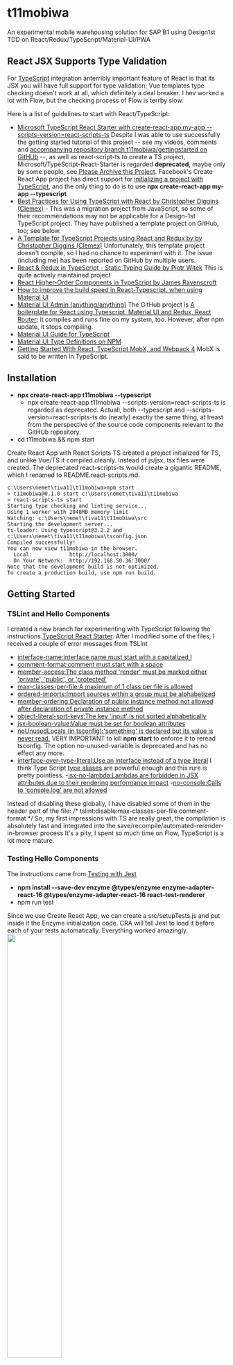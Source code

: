 # t11mobiwa
An experimental mobile warehousing solution for SAP B1 using Design1st TDD on React/Redux/TypeScript/Material-UI/PWA

## React JSX Supports Type Validation
For [TypeScript](https://www.typescriptlang.org/samples/index.html) integration anterribly important feature of React is that its JSX you will have full support for type validation; Vue templates type checking doesn't work at all, which definitely a deal breaker. I hev worked a lot with Flow, but the checking process of Flow is terrby slow. 

Here is a list of guidelines to start with React/TypeScript:
- [Microsoft TypeScript React Starter with create-react-app my-app --scripts-version=react-scripts-ts](https://github.com/Microsoft/TypeScript-React-Starter) Despite I was able to use successfully the getting started tutorial of this project -- see my videos, comments and [accompanying repository branch t11mobiwa/gettingstarted on GitHUb](https://github.com/nemethmik/t11mobiwa/tree/gettingstarted) --, as well as react-script-ts to create a TS project, Microsoft/TypeScript-React-Starter is regarded __deprecated__, maybe only by some people, see [Please Archive this Project](https://github.com/Microsoft/TypeScript-React-Starter/issues/166#issuecomment-448377712). Facebook's Create React App project has direct support for [initializing a project with TypeScript](https://github.com/facebook/create-react-app/pull/5550), and the only thing to do is to use **npx create-react-app my-app --typescript** 
- [Best Practices for Using TypeScript with React by Christopher Diggins (Clemex)](https://medium.freecodecamp.org/effective-use-of-typescript-with-react-3a1389b6072a) - This was a migration project from JavaScript, so some of their recommendations may not be applicable for a Design-1st TypeScript project. They have published a template project on GitHub, too; see below.
- [A Template for TypeScript Projects using React and Redux by by Christopher Diggins (Clemex)](https://github.com/Clemex/typescript-react-template) Unfortunately, this template project doesn't compile, so I had no chance to experiment with it. The issue (including me) has been reported on GitHub by multiple users. 
- [React & Redux in TypeScript - Static Typing Guide by Piotr Witek](https://github.com/piotrwitek/react-redux-typescript-guide) This is quite actively maintained project
- [React Higher-Order Components in TypeScript by James Ravenscroft](https://medium.com/@jrwebdev/react-higher-order-component-patterns-in-typescript-42278f7590fb)
- [How to improve the build speed in React-Typescript, when using Material UI](https://dev.to/janpauldahlke/how-to-improve-material-ui-speed-in-react-typescript-1199)
- [Material UI Admin (anything/anything)](https://material-ui-admin.herokuapp.com/account/login?redirect=%2F) The GitHub project is [A boilerplate for React using Typescript, Material UI and Redux, React Router](https://github.com/goemen/react-material-ui-typescript); it compiles and runs fine on my system, too. However, after npm update, it stops compiling. 
- [Material UI Guide for TypeScript](https://material-ui.com/guides/typescript/)
- [Material UI Type Definitions on NPM](https://www.npmjs.com/package/@types/material-ui)  
- [Getting Started With React, TypeScript MobX, and Webpack 4](https://medium.com/teachable/getting-started-with-react-typescript-mobx-and-webpack-4-8c680517c030) MobX is said to be written in TypeScript.

## Installation
- **npx create-react-app t11mobiwa --typescript** 
  - npx create-react-app t11mobiwa --scripts-version=react-scripts-ts is regarded as deprecated. Actuall, both --typescript and --scripts-version=react-scripts-ts do (nearly) exactly the same thing, at lreast from the perspective of the source code components relevant to the GitHUb repository.
- cd t11mobiwa && npm start

Create React App with React Scripts TS created a project initialized for TS, and unlike Vue/TS it compiled cleanly. Instead of js/jsx, tsx files were created. The deprecated react-scripts-ts would create a gigantic README, which I renamed to README.react-scripts.md. 
```
c:\Users\nemet\tiva11\t11mobiwa>npm start
> t11mobiwa@0.1.0 start c:\Users\nemet\tiva11\t11mobiwa
> react-scripts-ts start
Starting type checking and linting service...
Using 1 worker with 2048MB memory limit
Watching: c:\Users\nemet\tiva11\t11mobiwa\src
Starting the development server...
ts-loader: Using typescript@3.2.2 and c:\Users\nemet\tiva11\t11mobiwa\tsconfig.json
Compiled successfully!
You can now view t11mobiwa in the browser.
  Local:            http://localhost:3000/
  On Your Network:  http://192.168.50.36:3000/
Note that the development build is not optimized.
To create a production build, use npm run build.
```
## Getting Started
### TSLint and Hello Components
I created a new branch for experimenting with TypeScript following the instructions [TypeScript React Starter](https://github.com/Microsoft/TypeScript-React-Starter).
After I modified some of the files, I received a couple of error messages from TSLint
- [interface-name:interface name must start with a capitalized I](https://palantir.github.io/tslint/rules/interface-name)
- [comment-format:comment must start with a space](https://palantir.github.io/tslint/rules/comment-format)
- [member-access:The class method 'render' must be marked either 'private', 'public', or 'protected'](https://palantir.github.io/tslint/rules/member-access/)
- [max-classes-per-file:A maximum of 1 class per file is allowed](https://palantir.github.io/tslint/rules/max-classes-per-file/)
- [ordered-imports:Import sources within a group must be alphabetized](https://palantir.github.io/tslint/rules/ordered-imports/)
- [member-ordering:Declaration of public instance method not allowed after declaration of private instance method](https://palantir.github.io/tslint/rules/member-ordering/)
- [object-literal-sort-keys:The key 'input' is not sorted alphabetically](https://palantir.github.io/tslint/rules/object-literal-sort-keys/)
- [jsx-boolean-value:Value must be set for boolean attributes](https://www.npmjs.com/package/eslint-plugin-react)
- [noUnusedLocals (in tsconfig):'something' is declared but its value is never read.](https://github.com/Microsoft/TypeScript/issues/12913) VERY IMPORTANT to kill **npm start** to enforce it to reread tsconfig. The option no-unused-variable is deprecated and has no effect any more.
- [interface-over-type-literal:Use an interface instead of a type literal](https://palantir.github.io/tslint/rules/interface-over-type-literal/) I think Type Script [type aliases](https://www.typescriptlang.org/docs/handbook/advanced-types.html) are powerful enough and this rure is pretty pointless. 
-[jsx-no-lambda:Lambdas are forbidden in JSX attributes due to their rendering performance impact](https://github.com/wmonk/create-react-app-typescript/issues/370)
-[no-console:Calls to 'console.log' are not allowed](https://palantir.github.io/tslint/rules/no-console/)

Instead of disabling these globally, I have disabled some of them in the header part of the file:
/* tslint:disable:max-classes-per-file comment-format */
So, my first impressions with TS are really great, the compilation is absolutely fast and integrated into the save/recompile/automated-rerender-in-browser process
It's a pity, I spent so much time on Flow, TypeScript is a lot more mature.
### Testing Hello Components
The instructions came from [Testing with Jest](https://github.com/Microsoft/TypeScript-React-Starter#writing-tests-with-jest)
- **npm install --save-dev enzyme @types/enzyme enzyme-adapter-react-16 @types/enzyme-adapter-react-16 react-test-renderer**
- npm run test

Since we use Create React App, we can create a src/setupTests.js and put inside it the Enzyme initialization code. CRA will tell Jest to load it before each of your tests automatically.
Everything worked amazingly.
<br/><img src="./public/runninghellotestswithjestenzyme.png" width="50%"/>

### Redux
- **npm install redux react-redux @types/react-redux**  In this case we didn't need to install @types/redux because Redux already comes with its own definition files (.d.ts files).

Dispatch is no longer part of the react-redux library. Replace import { connect, Dispatch } from 'react-redux' with
```
import { connect } from 'react-redux';
import { Dispatch } from 'redux';
```
I have completed the entire React/TypeScript getting started tutorial, and I am really impressed. I'd never go back to Flow and especially not to bare-bones JavaScript.

## Adding Material UI
We have two starter/template projects on GitHUb to use as samples. I'd simply add Material UI as a regular package along with TypeScript type definitions, and then simply copy pasting blocks from these templates, I'll elaborate a working Material UI version. 
### Following Instructions on [Material UI](https://material-ui.com/getting-started/installation/)
- Add ```<link rel="stylesheet" href="https://fonts.googleapis.com/css?family=Roboto:300,400,500">``` and ```<link rel="stylesheet" href="https://fonts.googleapis.com/icon?family=Material+Icons">``` to public/index.html
- **npm install @material-ui/core @material-ui/icons prop-types @types/prop-types** Prop Types was used in a number of Material UI examples. 

### Prop Types Definitions Must Be Compatible with TypeScript Definitions for Properties
I was fighting about two hours to get rid of the compiler error. 
```
C:/Users/nemet/tiva11/t11mobiwa/src/ui/AppBar.tsx
(224,55): Argument of type 'typeof PrimarySearchAppBarComponent' is not assignable to parameter of type 'ComponentType<ConsistentWith<IPrimarySearchAppBarComponentProps, { classes: Record<"search" | "title" | "root" | "grow" | "menuButton" | "searchIcon" | "inputRoot" | "inputInput" | "sectionDesktop" | "sectionMobile", string>; innerRef?: ((instance: any) => void) | ... 2 more
... | undefined; }>>'.
  Type 'typeof PrimarySearchAppBarComponent' is not assignable to type 'ComponentClass<ConsistentWith<IPrimarySearchAppBarComponentProps, { classes: Record<"search" | "title" | "root" | "grow" | "menuButton" | "searchIcon" | "inputRoot" | "inputInput" |
"sectionDesktop" | "sectionMobile", string>; innerRef?: ((instance: any) => void) | ... 2 more ... | undefined; }>, any>'.
    Types of property 'propTypes' are incompatible.
      Type '{ classes: Validator<object>; title: Requireable<string>; }' is not assignable to type 'WeakValidationMap<ConsistentWith<IPrimarySearchAppBarComponentProps, { classes: Record<"search" | "title" | "root" | "grow" | "menuButton" | "searchIcon"
| "inputRoot" | "inputInput" | "sectionDesktop" | "sectionMobile", string>; innerRef?: ((instance: any) => void) | ... 2 more ... | undefined; }>>'.
        Types of property 'title' are incompatible.
          Type 'Requireable<string>' is not assignable to type 'Validator<string>'.
            Types of property '[nominalTypeHack]' are incompatible.
              Type 'string | null | undefined' is not assignable to type 'string | undefined'.
                Type 'null' is not assignable to type 'string | undefined'.
```
When I commented out the propType definitions, compilation was OK.
It was my mistake, the Prop Types definitions should match. In this example the title is defined mandatory in the TypeScript definition, but optional in Prop Types definition: 
```
type PrimarySearchAppBarComponentProps = {
  classes?:any,
  title:string
}
class PrimarySearchAppBarComponent extends React.Component<PrimarySearchAppBarComponentProps> {
  public static propTypes = {
    classes: PropTypes.object.isRequired,
    title:PropTypes.string,
  }
  ...
```
If you add isRequired to the Prop Types definition for title the compilation error goes away. Or, make the title optional in the TypeScript definition. It is allowed however, that you have optional type definitions in TypeScript, but required in Prop Types.
The option **@ts-ignore** can be used to prevent error checking for the next line.

### Adding Primary Search App Bar
From the Materual UI [AppBar demo page](https://material-ui.com/demos/app-bar/) I have added PrimarySearchAppBar example. I've learned that styles are used in nearly every example. In this example styles were required for the search field, but not for the others. I definitively don't really like this approach, I'd prefer easy to use and customizable UI component library. CSS/JSS is anything but easy to use, especiually at this level. I'd prefer a ready-made set of components. Vuetify was a very nice example, it required no CSS at all, still its components worked great out of the box.
The Material Components (MDC) for React library was terribly complex to use; it had near zero documentation, no samples, and it was meant to be used with SASS.

On the other hand, after experimenting with the styles, it's really not that hard, if you have a working example to tweak and adjust. CSS is the engine of styling, so it's quite reasonable to include it in an easy to adjustable way, and this JSS style is really powerful, no need for SASS.

The setState React function can be called with a callback function. This is necessary only when after setting the state we want the updated state values, since setState is an async call. See [When to use React setState callback](https://stackoverflow.com/questions/42038590/when-to-use-react-setstate-callback)

### Clemex Single Page Layout Sample
After reading the [Best practices for using Typescript with React](https://medium.freecodecamp.org/effective-use-of-typescript-with-react-3a1389b6072a) I've checked out the accompanying starter project [typescript-react-template](https://github.com/clemex/typescript-react-template), which didn't compile, but out of curiosity, I've copied the seemed-to-be-interesting UI parts into a SimplePageLayout.tsx
It was really a waste of time, but I was happy that I was able to cut out the UI parts from the overcomplicated sample. I think these guys used TypeScript totally wrong, it just overcomplicated their life, it gave no help. TypeScript is a lot more complex type system than a regular typed programming language; it is as complex as C++ templates were. 
Here are a couple of interesting solutions I've learned from this exercise:
- Using some basic theming; the app component had a field **theme** of Theme in the state, and Material UI automatically applied that theme.
- Using Paper gave a nice partitioning effect to the screen, like a (grouping) panel/canvas.
- SimplePageLayout received three ReactNode properties: sidebar, header, main, and it composed the screen from these elements. It looks nifty, but, I am not sure, if it's any more flexible than simply building each screen from standard components, like: &lt;App>&lt;ActionButtons>&lt;ProcessBar>&lt;Your Content Comes Here>

### Using Material UI Type Definitions for Styles
The other major thing to learn the quite nifty/tricky type definitions for the HOC withStyle that injects a classes property into the props of the wrapped class. In the exanple beow CounterDisplayStyleKeys is a list of the string keys in the **classes** field actually injected by the HOC withStyle. The generic type **StyleRules&lt;CounterDisplayStyleKeys>** from @material-ui/core/styles guarantees, that the names in the counterDisplaystyles matches the field names defined in CounterDisplayStyleKeys. CounterDisplayStyleShape is for the (optional) run-time type checking via Prop-Types. Actually, it's totally reduntant to add Prop-Types next to TypeScript, so this is just for experimenting. TCounterDisplayProps is the props type definition which is and-ed together with **WithStyles** from @material-ui/core as **TCounterDisplayProps & WithStyles&lt;CounterDisplayStyleKeys>** to get the full definition of the props fields. **CounterDisplayWithStyles** is the component actually embedded in parent components.
```
type CounterDisplayStyleKeys = "root" | "anotherStyle"
export const counterDisplaystyles: StyleRules<CounterDisplayStyleKeys> = {
  root: {backgroundColor: 'lightGray',fontWeight: 'bold',padding: 5},
  anotherStyle: {padding: 5}
}
const CounterDisplayStyleShape = {
  root: PropTypes.string.isRequired,
  anotherStyle: PropTypes.string.isRequired,
}
export type TCounterDisplayProps = {
  value: number;
  label: string;
}
export class CounterDisplay extends React.PureComponent<TCounterDisplayProps & WithStyles<CounterDisplayStyleKeys>> {
  public static propTypes = {
    classes: PropTypes.shape(CounterDisplayStyleShape).isRequired,
    label:PropTypes.string.isRequired,
    value:PropTypes.number.isRequired,
  }
  public render(): React.ReactNode {
     return (
        <Typography className={this.props.classes.root} variant="h6">
          The current counter is:{this.props.label} = {this.props.value}
        </Typography>
    )
  }
}
export const CounterDisplayWithStyles = withStyles(counterDisplaystyles)(CounterDisplay);
export class Counter extends React.PureComponent {
  public render() {
    return (
       <Paper elevation={4}>
        <div>
          <CounterDisplayWithStyles value={11} label="Label XXX"/>

```
I think this is a total overkill: first, we don't need PropTypes, along with TypeScript. It's quiterare when we really need withStyles, which would make full typing of props complex.

### Traversy React & Material UI Project Using The PixaBay API
Since Traversy in his [React & Material UI Project Using The PixaBay API](https://www.youtube.com/watch?v=dzOrUmK4Qyw) used the old version of Material UI, see [Migration from v0.x](https://material-ui.com/guides/migration-v0x/#migration-from-v0-x), I was about to give, but eventually I went on and I remade his sample, which is not bad, actually. His architecture is a total mess, he doesn't even understand what is the difference between a static constant, a prop or a state, what he did was a total mess, but the idea was really great, and it was challenging to remake his mess into a proper application.
I've registered at Pixabay and I received my [API key](https://pixabay.com/api/docs/). The API is free but they want their [logo](https://pixabay.com/static/img/public/leaderboard_b.png) to get included. Traversy simply ignored this wish of the Pixabay people.

I've implemented the entire solution in a single file: PixabayImageFinder.tsx. 
The AppBar default position is fixed, which is totally wrong. The position should be static or relative, if you want to let the app bar scroll out when the user scrolls down. Or, **sticky** to get the usual non-scrolling app-bar feature.
With Toolbar style={{**minHeight:40,maxHeight:40**}} I was able to make the tool-bar narrower.
The [deprecated typography variants](https://material-ui.com/style/typography/#deprecated-variants) shouldn't be used, otherwise we get browser console warnings.
Traversy should have read the official [Thinking in React](https://reactjs.org/docs/thinking-in-react.html), which gives an example that has exactly the same concepts as the Pixabay Image Finder sample; so. I have rearchitected the application accordingly.
The application UI has a structure:
- Pixabay Finder (the application responsible for the application state)
  - Search Bar section (these should propagate the state change up to the application)
    - Search text field
    - Number of imeges to query selection box
  - List of Images
    - An image tile in the list
    - A modal dialog to show the details of the image full screen 
In the Thinking in React sample, the parent/container component (Filterable Product Table) passes callback functions (handleFilterTextChange, handleInStockChange) to the Search Bar component for state management; the Search Bar simply calls back these functions. The (application logic orchestrator) parent component passes these filter details (filter-text and is-stock-only) down to the product table as props along with the products. This is very much in-sync with the BL-AL-IScreenEvents-IScreenCommands architecture I've designed for BX mobile applications back in 2012, 6 years ago.
```
class FilterableProductTable extends React.Component {
  constructor(props) {
    super(props);
    this.state = {
      filterText: '',
      inStockOnly: false
    };
    this.handleFilterTextChange = this.handleFilterTextChange.bind(this);
    this.handleInStockChange = this.handleInStockChange.bind(this);
  }
  handleFilterTextChange(filterText) {
    this.setState({
      filterText: filterText
    });
  }
  handleInStockChange(inStockOnly) {
    this.setState({
      inStockOnly: inStockOnly
    })
  }
...
class SearchBar extends React.Component {
  constructor(props) {
    super(props);
    this.handleFilterTextChange = this.handleFilterTextChange.bind(this);
    this.handleInStockChange = this.handleInStockChange.bind(this);
  }
  handleFilterTextChange(e) {this.props.onFilterTextChange(e.target.value);}
  handleInStockChange(e) {this.props.onInStockChange(e.target.checked);}
...
class ProductTable extends React.Component {
  render() {
    const filterText = this.props.filterText;
    const inStockOnly = this.props.inStockOnly;  
```
In Pixabay Finder the AL object is responsible for performing the query. Of course, a BL abstraction would be necessary, but for this simple example AL would do BL tasks.
An interesting question, who is in charge of opening the Image Details Dialog? Since AL is responsible for all decisions for orchestration, AL would be the most appropriate component to open the image details dialog; this would give the possibility to extend the dialog with a lot more functionality later  without rearchitecting. On the other hand, you (just like Traversy) can regard this dialog as inherent/natural feature/part of the Image List. 

## Pixabay Finder V2 with New TypeScript Startup Project
A new branch is created: pixabayfinder2 for the new tasks of the sprint. 
First, I'll recreate and reinitialize the project with **npx create-react-app t11mobiwa --typesxript**, and move the source codes over to this project. Thereafter I'll perform the rearchitecting modifications that I have already planned and designed.

I've spent more than an hour on combining a clean new project created with npx create-react-app t11mobiwa --typesxript, but it seemed a more work than I had expected; so, I decided to create a totally new project for this demo: https://github.com/nemethmik/t11pixabayfinder.git  

## Branch renamed to microsofttypescriptreactstarter
This branch is closed now, not deleted, just closed, since I'll reinitialize the master branch with the CRA built-in typescript support without TSLint. For the Improved version of Pixabay I have created a completely new project with a dedicated 11-episode video series [Design1st Business Applications with TypeScript, React, Material UI](https://www.youtube.com/playlist?list=PLeLsYxj1gjvHO2cU1IOX8a4iri8b9HPOd)
I'll copy some parts of this project into the master project.